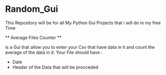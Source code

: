 # Random_Gui
This Repository will be for all My Python Gui Projects that i will do in my free Time

** Average Files Counter ** 

is a Gui that allow you to enter your Csv that have data in it and count the average of the data in it:
Your File should have :
- Date
- Header of the Data that will be procceded 

